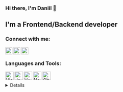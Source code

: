 ### Hi there, I'm Daniil 👋

## I'm a Frontend/Backend developer

### Connect with me:

[<img align="left" alt="idk | Twitter" width="22px" src="https://cdn.simpleicons.org/twitter/gray" />][twitter]
[<img align="left" alt="idk | VK" width="22px" src="https://cdn.simpleicons.org/vk/gray" />][vk]
[<img align="left" alt="idk | Instagram" width="22px" src="https://cdn.simpleicons.org/instagram/gray" />][instagram]

<br />

### Languages and Tools:

<img align="left" alt="Visual Studio Code" width="26px" src="https://cdn.simpleicons.org/visualstudiocode" />
<img align="left" alt="JavaScript" width="26px" src="https://cdn.simpleicons.org/javascript" />
<img align="left" alt="Vue" width="26px" src="https://cdn.simpleicons.org/vuedotjs" />
<img align="left" alt="Node.js" width="26px" src="https://cdn.simpleicons.org/vuedotjs" />
<img align="left" alt="Git" width="26px" src="https://cdn.simpleicons.org/git" />

<br />
<br />


<details>
  <img align="left" alt="Language Card" src="https://github-readme-stats.vercel.app/api/top-langs/?username=Slincnik&layout=compact">
</details>

[twitter]: https://twitter.com/slincnik_off
[instagram]: https://www.instagram.com/_slincnik_/
[vk]: https://vk.com/slincnik
